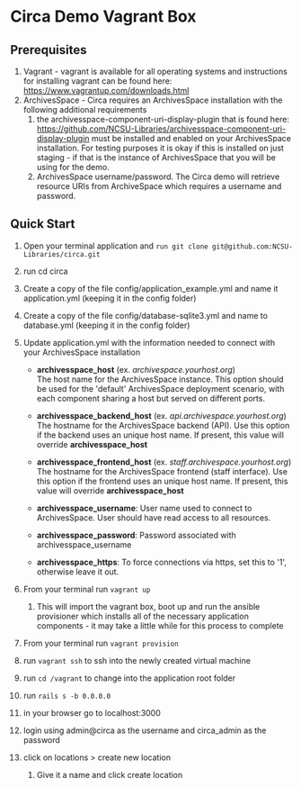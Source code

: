 # Circa Demo Vagrant Box

## Prerequisites
1. Vagrant - vagrant is available for all operating systems and instructions for installing vagrant can be found here: https://www.vagrantup.com/downloads.html
2. ArchivesSpace - Circa requires an ArchivesSpace installation with the following additional requirements
   1. the archivesspace-component-uri-display-plugin that is found here: https://github.com/NCSU-Libraries/archivesspace-component-uri-display-plugin must be installed and enabled on your ArchivesSpace installation. For testing purposes it is okay if this is installed on just staging - if that is the instance of ArchivesSpace that you will be using for the demo.
   2. ArchivesSpace username/password. The Circa demo will retrieve resource URIs from ArchiveSpace which requires a username and password.

## Quick Start

1. Open your terminal application and `run git clone git@github.com:NCSU-Libraries/circa.git`
2. run cd circa
3. Create a copy of the file config/application_example.yml and name it application.yml (keeping it in the config folder)
4. Create a copy of the file config/database-sqlite3.yml and name to database.yml (keeping it in the config folder)
5. Update application.yml with the information needed to connect with your ArchivesSpace installation

     * **archivesspace_host** (ex. *archivespace.yourhost.org*)<br>
     The host name for the ArchivesSpace instance.
     This option should be used for the 'default' ArchivesSpace deployment scenario,
     with each component sharing a host but served on different ports.

     * **archivesspace_backend_host** (ex. *api.archivespace.yourhost.org*)<br>
     The hostname for the ArchivesSpace backend (API).
     Use this option if the backend uses an unique host name. If present, this value
     will override **archivesspace_host**

     * **archivesspace_frontend_host** (ex. *staff.archivespace.yourhost.org*)<br>
     The hostname for the ArchivesSpace frontend (staff interface).
     Use this option if the frontend uses an unique host name. If present, this value
     will override **archivesspace_host**

     * **archivesspace_username**: User name used to connect to ArchivesSpace.
     User should have read access to all resources.

     * **archivesspace_password**: Password associated with archivesspace_username

     * **archivesspace_https**: To force connections via https, set this to '1',
     otherwise leave it out.

6. From your terminal run `vagrant up`
   1. This will import the vagrant box, boot up and run the ansible provisioner which installs all of the necessary application components - it may take a little while for this process to complete
7. From your terminal run `vagrant provision`
8. run `vagrant ssh` to ssh into the newly created virtual machine
9. run `cd /vagrant` to change into the application root folder
10. run `rails s -b 0.0.0.0`
11. in your browser go to localhost:3000
12. login using admin@circa as the username and  circa_admin as the password
13. click on locations > create new location
    1. Give it a name and click create location
